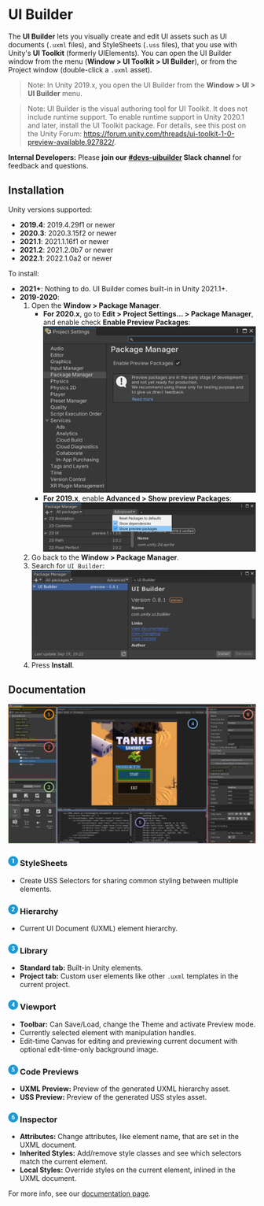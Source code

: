 # UI Builder

The **UI Builder** lets you visually create and edit UI assets such as UI documents (`.uxml` files), and StyleSheets (`.uss` files), that you use with Unity's **UI Toolkit** (formerly UIElements). You can open the UI Builder window from the menu (**Window > UI Toolkit > UI Builder**), or from the Project window (double-click a `.uxml` asset).

> Note: In Unity 2019.x, you open the UI Builder from the **Window > UI > UI Builder** menu.

> Note: UI Builder is the visual authoring tool for UI Toolkit. It does not include runtime support. To enable runtime support in Unity 2020.1 and later, install the UI Toolkit package. For details, see this post on the Unity Forum: https://forum.unity.com/threads/ui-toolkit-1-0-preview-available.927822/.

**Internal Developers:** Please **join our [#devs-uibuilder](https://unity.slack.com/archives/CJ3TX00QJ) Slack channel** for feedback and questions.

## Installation

Unity versions supported:
- **2019.4**: 2019.4.29f1 or newer
- **2020.3**: 2020.3.15f2 or newer
- **2021.1**: 2021.1.16f1 or newer
- **2021.2**: 2021.2.0b7 or newer
- **2022.1**: 2022.1.0a2 or newer

To install:
* **2021+**: Nothing to do. UI Builder comes built-in in Unity 2021.1+.
* **2019-2020**:
    1. Open the **Window > Package Manager**.
        * **For 2020.x**, go to **Edit > Project Settings... > Package Manager**, and enable check **Enable Preview Packages**:
        ![Enable Preview Packages (new)](Documentation~/images/InstallationPackageManagerEnablePreview.png)
        * **For 2019.x**, enable **Advanced > Show preview Packages**: ![Enable Preview Packages](Documentation~/images/InstallationPackageManagerAdvancedOptions.png)
    1. Go back to the **Window > Package Manager**.
    1. Search for `UI Builder`:![Search Package Manager](Documentation~/images/InstallationPackageManagerSearch.png)
    1. Press **Install**.

## Documentation

![UI Builder Main Window](Documentation~/images/UIBuilderAnnotatedMainWindow.png)

### ![1](Documentation~/images/Numeral_1_half.png) StyleSheets
* Create USS Selectors for sharing common styling between multiple elements.
### ![2](Documentation~/images/Numeral_2_half.png) Hierarchy
* Current UI Document (UXML) element hierarchy.
### ![3](Documentation~/images/Numeral_3_half.png) Library
* **Standard tab:** Built-in Unity elements.
* **Project tab:** Custom user elements like other `.uxml` templates in the current project.
### ![4](Documentation~/images/Numeral_4_half.png) Viewport
* **Toolbar:** Can Save/Load, change the Theme and activate Preview mode.
* Currently selected element with manipulation handles.
* Edit-time Canvas for editing and previewing current document with optional edit-time-only background image.
### ![5](Documentation~/images/Numeral_5_half.png) Code Previews
* **UXML Preview:** Preview of the generated UXML hierarchy asset.
* **USS Preview:** Preview of the generated USS styles asset.
### ![6](Documentation~/images/Numeral_6_half.png) Inspector
* **Attributes:** Change attributes, like element name, that are set in the UXML document.
* **Inherited Styles:** Add/remove style classes and see which selectors match the current element.
* **Local Styles:** Override styles on the current element, inlined in the UXML document.

For more info, see our [documentation page](Documentation~/index.md).
